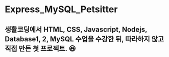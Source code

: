 # Express_MySQL_Petsitter

## 생활코딩에서 HTML, CSS, Javascript, Nodejs, Database1, 2, MySQL 수업을 수강한 뒤, 따라하지 않고 직접 만든 첫 프로젝트. 😆
